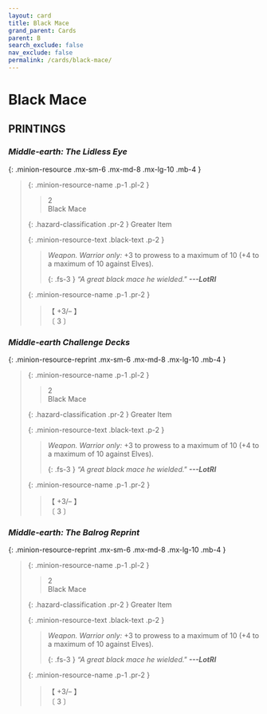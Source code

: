 ```yaml
---
layout: card
title: Black Mace
grand_parent: Cards
parent: B
search_exclude: false
nav_exclude: false
permalink: /cards/black-mace/
---
```


# Black Mace


## PRINTINGS


### _Middle-earth: The Lidless Eye_

{: .minion-resource .mx-sm-6 .mx-md-8 .mx-lg-10 .mb-4 }
> {: .minion-resource-name .p-1 .pl-2 }
> > <div class="hazard-mp">2</div>
> > <div class="card-name">Black Mace</div>
>
> {: .hazard-classification .pr-2 }
> Greater Item
>
> {: .minion-resource-text .black-text .p-2 }
> > _Weapon._ _Warrior only:_ +3 to prowess to a maximum of 10 (+4 to a maximum of 10 against Elves). 
> > 
> > {: .fs-3 } 
> > _“A great black mace he wielded."_ ***---&#65279;LotRI***
> 
> {: .minion-resource-name .p-1 .pr-2 }
> > <div class="card-shield">【 +3/&ndash; 】</div>
> > <div class="card-corruption-white">〔 3 〕</div>

### _Middle-earth Challenge Decks_

{: .minion-resource-reprint .mx-sm-6 .mx-md-8 .mx-lg-10 .mb-4 }
> {: .minion-resource-name .p-1 .pl-2 }
> > <div class="hazard-mp">2</div>
> > <div class="card-name">Black Mace</div>
>
> {: .hazard-classification .pr-2 }
> Greater Item
>
> {: .minion-resource-text .black-text .p-2 }
> > _Weapon._ _Warrior only:_ +3 to prowess to a maximum of 10 (+4 to a maximum of 10 against Elves). 
> > 
> > {: .fs-3 } 
> > _“A great black mace he wielded."_ ***---&#65279;LotRI***
> 
> {: .minion-resource-name .p-1 .pr-2 }
> > <div class="card-shield">【 +3/&ndash; 】</div>
> > <div class="card-corruption-white">〔 3 〕</div>

### _Middle-earth: The Balrog Reprint_

{: .minion-resource-reprint .mx-sm-6 .mx-md-8 .mx-lg-10 .mb-4 }
> {: .minion-resource-name .p-1 .pl-2 }
> > <div class="hazard-mp">2</div>
> > <div class="card-name">Black Mace</div>
>
> {: .hazard-classification .pr-2 }
> Greater Item
>
> {: .minion-resource-text .black-text .p-2 }
> > _Weapon._ _Warrior only:_ +3 to prowess to a maximum of 10 (+4 to a maximum of 10 against Elves). 
> > 
> > {: .fs-3 } 
> > _“A great black mace he wielded."_ ***---&#65279;LotRI***
> 
> {: .minion-resource-name .p-1 .pr-2 }
> > <div class="card-shield">【 +3/&ndash; 】</div>
> > <div class="card-corruption-white">〔 3 〕</div>
